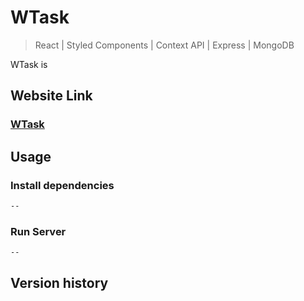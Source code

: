 # WTask 

> React | Styled Components | Context API | Express | MongoDB 

WTask is 

## Website Link
### [WTask](https://tranquil-kenai-fjords-81210.herokuapp.com/register)

## Usage

### Install dependencies

```bash
--
```

### Run Server

```bash
--    
```

## Version history
